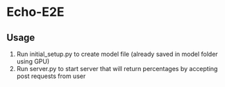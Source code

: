 # Echo-E2E
## Usage
1. Run initial_setup.py to create model file (already saved in model folder using GPU)
2. Run server.py to start server that will return percentages by accepting post requests from user
